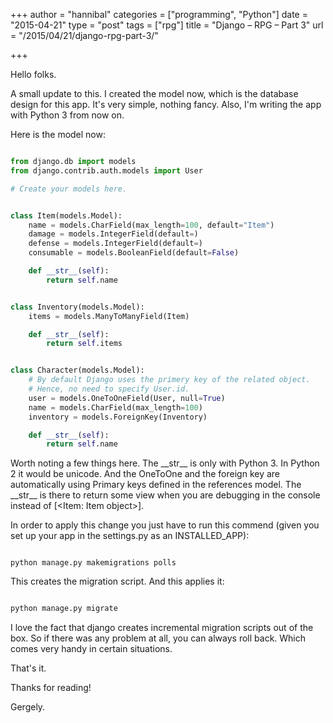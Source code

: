 +++
author = "hannibal"
categories = ["programming", "Python"]
date = "2015-04-21"
type = "post"
tags = ["rpg"]
title = "Django – RPG – Part 3"
url = "/2015/04/21/django-rpg-part-3/"

+++

Hello folks.

A small update to this. I created the model now, which is the database design for this app. It's very simple, nothing fancy. Also, I'm writing the app with Python 3 from now on.

Here is the model now:

~~~python

from django.db import models
from django.contrib.auth.models import User

# Create your models here.


class Item(models.Model):
    name = models.CharField(max_length=100, default="Item")
    damage = models.IntegerField(default=)
    defense = models.IntegerField(default=)
    consumable = models.BooleanField(default=False)

    def __str__(self):
        return self.name


class Inventory(models.Model):
    items = models.ManyToManyField(Item)

    def __str__(self):
        return self.items


class Character(models.Model):
    # By default Django uses the primery key of the related object.
    # Hence, no need to specify User.id.
    user = models.OneToOneField(User, null=True)
    name = models.CharField(max_length=100)
    inventory = models.ForeignKey(Inventory)

    def __str__(self):
        return self.name
~~~

Worth noting a few things here. The \_\_str\_\_ is only with Python 3. In Python 2 it would be unicode. And the OneToOne and the foreign key are automatically using Primary keys defined in the references model. The \_\_str\_\_ is there to return some view when you are debugging in the console instead of [<Item: Item object>].

In order to apply this change you just have to run this commend (given you set up your app in the settings.py as an INSTALLED_APP):

~~~

python manage.py makemigrations polls
~~~

This creates the migration script. And this applies it:

~~~python

python manage.py migrate
~~~

I love the fact that django creates incremental migration scripts out of the box. So if there was any problem at all, you can always roll back. Which comes very handy in certain situations.

That's it.

Thanks for reading!

Gergely.